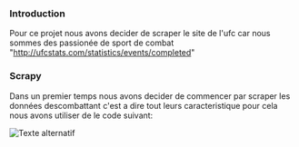 
### Introduction 
Pour ce projet nous avons decider de scraper le site de l'ufc car nous sommes des passionée de sport de combat "http://ufcstats.com/statistics/events/completed"



### Scrapy

Dans un premier temps nous avons decider de commencer par scraper les données descombattant c'est a dire tout leurs caracteristique pour cela nous avons utiliser de le code suivant:

![Texte alternatif](Image/Interface.png)
